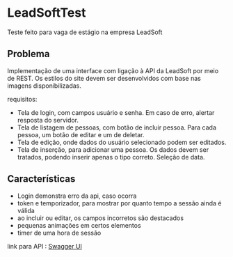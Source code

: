 # LeadSoftTest
Teste feito para vaga de estágio na empresa LeadSoft

## Problema
Implementação de uma interface com ligação à API da LeadSoft por meio de REST. Os estilos do site devem ser desenvolvidos com base nas imagens disponibilizadas.

requisitos:
- Tela de login, com campos usuário e senha. Em caso de erro, alertar resposta do servidor.
- Tela de listagem de pessoas, com botão de incluir pessoa. Para cada pessoa, um botão de editar e um de deletar.
- Tela de edição, onde dados do usuário selecionado podem ser editados.
- Tela de inserção, para adicionar uma pessoa. Os dados devem ser tratados, podendo inserir apenas o tipo correto. Seleção de data.

## Características
- Login demonstra erro da api, caso ocorra
- token e temporizador, para mostrar por quanto tempo a sessão ainda é válida
- ao incluir ou editar, os campos incorretos são destacados
- pequenas animações em certos elementos
- timer de uma hora de sessão

link para API : [Swagger UI](http://lab.leadsoft.inf.br:5353/swagger/index.html)

